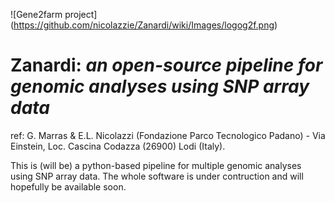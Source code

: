 ![Gene2farm project] (https://github.com/nicolazzie/Zanardi/wiki/Images/logog2f.png)

Zanardi: _an open-source pipeline for genomic analyses using SNP array data_
=========
ref: G. Marras & E.L. Nicolazzi (Fondazione Parco Tecnologico Padano) - Via Einstein, Loc. Cascina Codazza (26900) Lodi (Italy).


This is (will be) a python-based pipeline for multiple genomic analyses using SNP array data. The whole software is under contruction and will hopefully be available soon.



